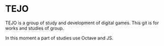 # TEJO
TEJO is a group of study and development of digital games. This git is for works and studies of group.

In this moment a part of studies use Octave and JS.
